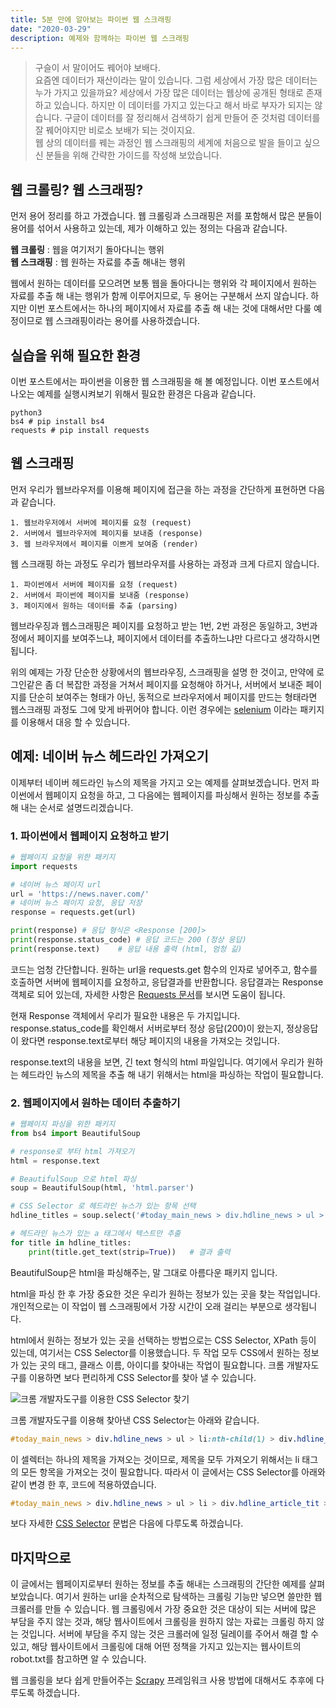 ```yaml
---
title: 5분 만에 알아보는 파이썬 웹 스크래핑
date: "2020-03-29"
description: 예제와 함께하는 파이썬 웹 스크래핑
---
```


> 구슬이 서 말이어도 꿰어야 보배다.\
요즘엔 데이터가 재산이라는 말이 있습니다. 그럼 세상에서 가장 많은 데이터는 누가 가지고 있을까요? 세상에서 가장 많은 데이터는 웹상에 공개된 형태로 존재하고 있습니다. 하지만 이 데이터를 가지고 있는다고 해서 바로 부자가 되지는 않습니다. 구글이 데이터를 잘 정리해서 검색하기 쉽게 만들어 준 것처럼 데이터를 잘 꿰어야지만 비로소 보배가 되는 것이지요.\
웹 상의 데이터를 꿰는 과정인 웹 스크래핑의 세계에 처음으로 발을 들이고 싶으신 분들을 위해 간략한 가이드를 작성해 보았습니다.

## 웹 크롤링? 웹 스크래핑?

먼저 용어 정리를 하고 가겠습니다. 웹 크롤링과 스크래핑은 저를 포함해서 많은 분들이 용어를 섞어서 사용하고 있는데, 제가 이해하고 있는 정의는 다음과 같습니다.

**웹 크롤링** : 웹을 여기저기 돌아다니는 행위\
**웹 스크래핑** : 웹 원하는 자료를 추출 해내는 행위

웹에서 원하는 데이터를 모으려면 보통 웹을 돌아다니는 행위와 각 페이지에서 원하는 자료를 추출 해 내는 행위가 함께 이루어지므로, 두 용어는 구분해서 쓰지 않습니다. 하지만 이번 포스트에서는 하나의 페이지에서 자료를 추출 해 내는 것에 대해서만 다룰 예정이므로 웹 스크래핑이라는 용어를 사용하겠습니다.

## 실습을 위해 필요한 환경

이번 포스트에서는 파이썬을 이용한 웹 스크래핑을 해 볼 예정입니다. 이번 포스트에서 나오는 예제를 실행시켜보기 위해서 필요한 환경은 다음과 같습니다.

```shell
python3
bs4 # pip install bs4
requests # pip install requests
```

## 웹 스크래핑

먼저 우리가 웹브라우저를 이용해 페이지에 접근을 하는 과정을 간단하게 표현하면 다음과 같습니다.

```text
1. 웹브라우저에서 서버에 페이지를 요청 (request)
2. 서버에서 웹브라우저에 페이지를 보내줌 (response)
3. 웹 브라우저에서 페이지를 이쁘게 보여줌 (render)
```

웹 스크래핑 하는 과정도 우리가 웹브라우저를 사용하는 과정과 크게 다르지 않습니다.

```text
1. 파이썬에서 서버에 페이지를 요청 (request)
2. 서버에서 파이썬에 페이지를 보내줌 (response)
3. 페이지에서 원하는 데이터를 추출 (parsing)
```

웹브라우징과 웹스크래핑은 페이지를 요청하고 받는 1번, 2번 과정은 동일하고,  3번과정에서 페이지를 보여주느냐, 페이지에서 데이터를 추출하느냐만 다르다고 생각하시면 됩니다.

위의 예제는 가장 단순한 상황에서의 웹브라우징, 스크래핑을 설명 한 것이고, 만약에 로그인같은 좀 더 복잡한 과정을 거쳐서 페이지를 요청해야 하거나, 서버에서 보내준 페이지를 단순히 보여주는 형태가 아닌, 동적으로 브라우저에서 페이지를 만드는 형태라면 웹스크래핑 과정도 그에 맞게 바뀌어야 합니다. 이런 경우에는 [selenium](https://www.selenium.dev/) 이라는 패키지를 이용해서 대응 할 수 있습니다.

## 예제: 네이버 뉴스 헤드라인 가져오기

이제부터 네이버 헤드라인 뉴스의 제목을 가지고 오는 예제를 살펴보겠습니다.
먼저 파이썬에서 웹페이지 요청을 하고, 그 다음에는 웹페이지를 파싱해서 원하는 정보를 추출 해 내는 순서로 설명드리겠습니다.

### 1. 파이썬에서 웹페이지 요청하고 받기

```python
# 웹페이지 요청을 위한 패키지
import requests

# 네이버 뉴스 페이지 url
url = 'https://news.naver.com/'
# 네이버 뉴스 페이지 요청, 응답 저장
response = requests.get(url)

print(response) # 응답 형식은 <Response [200]>
print(response.status_code) # 응답 코드는 200 (정상 응답)
print(response.text)    # 응답 내용 출력 (html, 엄청 긺)
```

코드는 엄청 간단합니다. 원하는 url을 requests.get 함수의 인자로 넣어주고, 함수를 호출하면 서버에 웹페이지를 요청하고, 응답결과를 반환합니다. 응답결과는 Response 객체로 되어 있는데, 자세한 사항은 [Requests 문서](https://2.python-requests.org/en/master/user/advanced/#id2)를 보시면 도움이 됩니다.

현재 Response 객체에서 우리가 필요한 내용은 두 가지입니다. response.status_code를 확인해서 서버로부터 정상 응답(200)이 왔는지, 정상응답이 왔다면 response.text로부터 해당 페이지의 내용을 가져오는 것입니다.

response.text의 내용을 보면, 긴 text 형식의 html 파일입니다. 여기에서 우리가 원하는 헤드라인 뉴스의 제목을 추출 해 내기 위해서는 html을 파싱하는 작업이 필요합니다.

### 2. 웹페이지에서 원하는 데이터 추출하기

```python
# 웹페이지 파싱을 위한 패키지
from bs4 import BeautifulSoup

# response로 부터 html 가져오기
html = response.text

# BeautifulSoup 으로 html 파싱
soup = BeautifulSoup(html, 'html.parser')

# CSS Selector 로 헤드라인 뉴스가 있는 항목 선택
hdline_titles = soup.select('#today_main_news > div.hdline_news > ul > li > div.hdline_article_tit > a')

# 헤드라인 뉴스가 있는 a 태그에서 텍스트만 추출
for title in hdline_titles:
    print(title.get_text(strip=True))   # 결과 출력

```

BeautifulSoup은 html을 파싱해주는, 말 그대로 아름다운 패키지 입니다.

html을 파싱 한 후 가장 중요한 것은 우리가 원하는 정보가 있는 곳을 찾는 작업입니다. 개인적으로는 이 작업이 웹 스크래핑에서 가장 시간이 오래 걸리는 부분으로 생각됩니다.

html에서 원하는 정보가 있는 곳을 선택하는 방법으로는 CSS Selector, XPath 등이 있는데, 여기서는 CSS Selector를 이용했습니다. 두 작업 모두 CSS에서 원하는 정보가 있는 곳의 태그, 클래스 이름, 아이디를 찾아내는 작업이 필요합니다. 크롬 개발자도구를 이용하면 보다 편리하게 CSS Selector를 찾아 낼 수 있습니다.

![크롬 개발자도구를 이용한 CSS Selector 찾기](find_css_selector.gif)

크롬 개발자도구를 이용해 찾아낸 CSS Selector는 아래와 같습니다.

```css
#today_main_news > div.hdline_news > ul > li:nth-child(1) > div.hdline_article_tit > a
```

이 셀렉터는 하나의 제목을 가져오는 것이므로, 제목을 모두 가져오기 위해서는 li 태그의 모든 항목을 가져오는 것이 필요합니다. 따라서 이 글에서는 CSS Selector를 아래와 같이 변경 한 후, 코드에 적용하였습니다.

```css
#today_main_news > div.hdline_news > ul > li > div.hdline_article_tit > a
```

보다 자세한 [CSS Selector](https://www.w3schools.com/cssref/css_selectors.asp) 문법은 다음에 다루도록 하겠습니다.

## 마지막으로

이 글에서는 웹페이지로부터 원하는 정보를 추출 해내는 스크래핑의 간단한 예제를 살펴보았습니다. 여기서 원하는 url을 순차적으로 탐색하는 크롤링 기능만 넣으면 쓸만한 웹 크롤러를 만들 수 있습니다. 웹 크롤링에서 가장 중요한 것은 대상이 되는 서버에 많은 부담을 주지 않는 것과, 해당 웹사이트에서 크롤링을 원하지 않는 자료는 크롤링 하지 않는 것입니다. 서버에 부담을 주지 않는 것은 크롤러에 일정 딜레이를 주어서 해결 할 수 있고, 해당 웹사이트에서 크롤링에 대해 어떤 정책을 가지고 있는지는 웹사이트의 robot.txt를 참고하면 알 수 있습니다.

웹 크롤링을 보다 쉽게 만들어주는 [Scrapy](https://scrapy.org/) 프레임워크 사용 방법에 대해서도 추후에 다루도록 하겠습니다.
